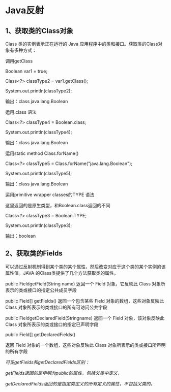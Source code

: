 # Java反射

## 1、获取类的Class对象

Class 类的实例表示正在运行的 Java 应用程序中的类和接口。获取类的Class对象有多种方式：



调用getClass    

Boolean var1 = true;



Class<?> classType2 = var1.getClass();



System.out.println(classType2);



输出：class java.lang.Boolean



运用.class 语法    

Class<?> classType4 = Boolean.class;



System.out.println(classType4);



输出：class java.lang.Boolean



运用static method Class.forName()    

Class<?> classType5 = Class.forName("java.lang.Boolean");



System.out.println(classType5);



输出：class java.lang.Boolean



运用primitive wrapper classes的TYPE 语法



这里返回的是原生类型，和Boolean.class返回的不同



Class<?> classType3 = Boolean.TYPE;



System.out.println(classType3);        



输出：boolean

## 2、获取类的Fields

可以通过反射机制得到某个类的某个属性，然后改变对应于这个类的某个实例的该属性值。JAVA 的Class<T>类提供了几个方法获取类的属性。



public FieldgetField(String name)    返回一个 Field 对象，它反映此 Class 对象所表示的类或接口的指定公共成员字段

public Field[] getFields()    返回一个包含某些 Field 对象的数组，这些对象反映此 Class 对象所表示的类或接口的所有可访问公共字段

public FieldgetDeclaredField(Stringname)    返回一个 Field 对象，该对象反映此 Class 对象所表示的类或接口的指定已声明字段

public Field[] getDeclaredFields()    

返回 Field 对象的一个数组，这些对象反映此 Class 对象所表示的类或接口所声明的所有字段

*可见getFields和getDeclaredFields区别：*

*getFields返回的是申明为public的属性，包括父类中定义，*

*getDeclaredFields返回的是指定类定义的所有定义的属性，不包括父类的。*